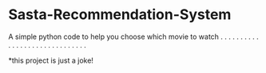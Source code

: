# Sasta-Recommendation-System

A simple python code to help you choose which movie to watch
.
.
.
.
.
.
.
.
.
.
.
.
.
.
.
.
.
.
.
.
.
.
.
.
.
.
.
.
.
.

*this project is just a joke!
